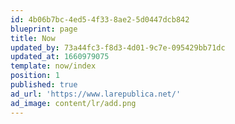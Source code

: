 ```yaml
---
id: 4b06b7bc-4ed5-4f33-8ae2-5d0447dcb842
blueprint: page
title: Now
updated_by: 73a44fc3-f8d3-4d01-9c7e-095429bb71dc
updated_at: 1660979075
template: now/index
position: 1
published: true
ad_url: 'https://www.larepublica.net/'
ad_image: content/lr/add.png
---
```

